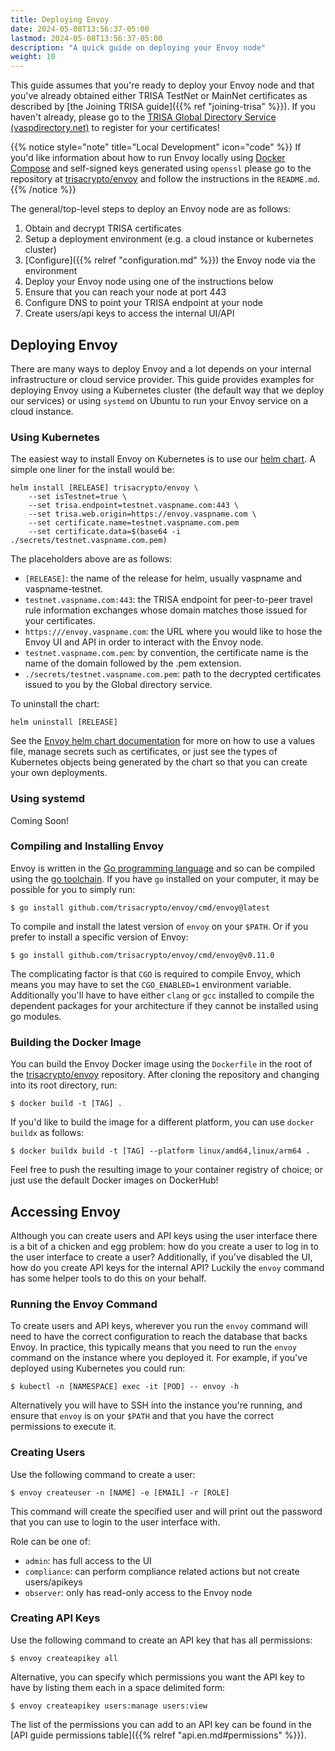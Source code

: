 ```yaml
---
title: Deploying Envoy
date: 2024-05-08T13:56:37-05:00
lastmod: 2024-05-08T13:56:37-05:00
description: "A quick guide on deploying your Envoy node"
weight: 10
---
```


This guide assumes that you're ready to deploy your Envoy node and that you've already obtained either TRISA TestNet or MainNet certificates as described by [the Joining TRISA guide]({{% ref "joining-trisa" %}}). If you haven't already, please go to the [TRISA Global Directory Service (vaspdirectory.net)](https://vaspdirectory.net/) to register for your certificates!

{{% notice style="note" title="Local Development" icon="code" %}}
If you'd like information about how to run Envoy locally using [Docker Compose](https://docs.docker.com/compose/) and self-signed keys generated using `openssl` please go to the repository at [trisacrypto/envoy](https://github.com/trisacrypto/envoy) and follow the instructions in the `README.md`.
{{% /notice %}}

The general/top-level steps to deploy an Envoy node are as follows:

1. Obtain and decrypt TRISA certificates
2. Setup a deployment environment (e.g. a cloud instance or kubernetes cluster)
3. [Configure]({{% relref "configuration.md" %}}) the Envoy node via the environment
4. Deploy your Envoy node using one of the instructions below
5. Ensure that you can reach your node at port 443
6. Configure DNS to point your TRISA endpoint at your node
7. Create users/api keys to access the internal UI/API

## Deploying Envoy

There are many ways to deploy Envoy and a lot depends on your internal infrastructure or cloud service provider. This guide provides examples for deploying Envoy using a Kubernetes cluster (the default way that we deploy our services) or using `systemd` on Ubuntu to run your Envoy service on a cloud instance.

### Using Kubernetes

The easiest way to install Envoy on Kubernetes is to use our [helm chart](https://artifacthub.io/packages/helm/trisacrypto/envoy). A simple one liner for the install would be:

```
helm install [RELEASE] trisacrypto/envoy \
    --set isTestnet=true \
    --set trisa.endpoint=testnet.vaspname.com:443 \
    --set trisa.web.origin=https://envoy.vaspname.com \
    --set certificate.name=testnet.vaspname.com.pem
    --set certificate.data=$(base64 -i ./secrets/testnet.vaspname.com.pem)
```

The placeholders above are as follows:

- `[RELEASE]`: the name of the release for helm, usually vaspname and vaspname-testnet.
- `testnet.vaspname.com:443`: the TRISA endpoint for peer-to-peer travel rule information exchanges whose domain matches those issued for your certificates.
- `https:///envoy.vaspname.com`: the URL where you would like to hose the Envoy UI and API in order to interact with the Envoy node.
- `testnet.vaspname.com.pem`: by convention, the certificate name is the name of the domain followed by the .pem extension.
- `./secrets/testnet.vaspname.com.pem`: path to the decrypted certificates issued to you by the Global directory service.

To uninstall the chart:

```
helm uninstall [RELEASE]
```

See the [Envoy helm chart documentation](https://artifacthub.io/packages/helm/trisacrypto/envoy) for more on how to use a values file, manage secrets such as certificates, or just see the types of Kubernetes objects being generated by the chart so that you can create your own deployments.

### Using systemd

Coming Soon!

### Compiling and Installing Envoy

Envoy is written in the [Go programming language](https://pkg.go.dev/github.com/trisacrypto/envoy) and so can be compiled using the [go toolchain](https://go.dev/doc/tutorial/compile-install). If you have `go` installed on your computer, it may be possible for you to simply run:

```
$ go install github.com/trisacrypto/envoy/cmd/envoy@latest
```

To compile and install the latest version of `envoy` on your `$PATH`. Or if you prefer to install a specific version of Envoy:

```
$ go install github.com/trisacrypto/envoy/cmd/envoy@v0.11.0
```

The complicating factor is that `CGO` is required to compile Envoy, which means you may have to set the `CGO_ENABLED=1` environment variable. Additionally you'll have to have either `clang` or `gcc` installed to compile the dependent packages for your architecture if they cannot be installed using go modules.

### Building the Docker Image

You can build the Envoy Docker image using the `Dockerfile` in the root of the [trisacrypto/envoy](https://github.com/trisacrypto/envoy) repository. After cloning the repository and changing into its root directory, run:

```
$ docker build -t [TAG] .
```

If you'd like to build the image for a different platform, you can use `docker buildx` as follows:

```
$ docker buildx build -t [TAG] --platform linux/amd64,linux/arm64 .
```

Feel free to push the resulting image to your container registry of choice; or just use the default Docker images on DockerHub!

## Accessing Envoy

Although you can create users and API keys using the user interface there is a bit of a chicken and egg problem: how do you create a user to log in to the user interface to create a user? Additionally, if you've disabled the UI, how do you create API keys for the internal API? Luckily the `envoy` command has some helper tools to do this on your behalf.

### Running the Envoy Command

To create users and API keys, wherever you run the `envoy` command will need to have the correct configuration to reach the database that backs Envoy. In practice, this typically means that you need to run the `envoy` command on the instance where you deployed it. For example, if you've deployed using Kubernetes you could run:

```
$ kubectl -n [NAMESPACE] exec -it [POD] -- envoy -h
```

Alternatively you will have to SSH into the instance you're running, and ensure that `envoy` is on your `$PATH` and that you have the correct permissions to execute it.

### Creating Users

Use the following command to create a user:

```
$ envoy createuser -n [NAME] -e [EMAIL] -r [ROLE]
```

This command will create the specified user and will print out the password that you can use to login to the user interface with.

Role can be one of:

- `admin`: has full access to the UI
- `compliance`: can perform compliance related actions but not create users/apikeys
- `observer`: only has read-only access to the Envoy node

### Creating API Keys

Use the following command to create an API key that has all permissions:

```
$ envoy createapikey all
```

Alternative, you can specify which permissions you want the API key to have by listing them each in a space delimited form:

```
$ envoy createapikey users:manage users:view
```

The list of the permissions you can add to an API key can be found in the [API guide permissions table]({{% relref "api.en.md#permissions" %}}).

